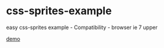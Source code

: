 # css-sprites-example
easy css-sprites example - Compatibility - browser ie 7 upper

<a href="http://htmlpreview.github.io/?https://github.com/sky790312/css-sprites-example/blob/master/css-sprites-example.html"> demo </a>
